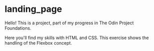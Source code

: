 # landing_page

Hello! 
This is a project, part of my progress in The Odin Project Foundations.

Here you'll find my skills with HTML and CSS.
This exercise shows the handling of the Flexbox concept.
